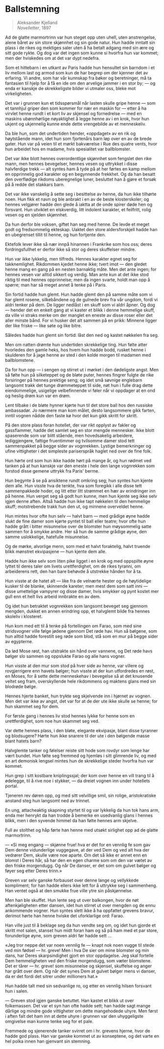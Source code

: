 # Ballstemning
> Aleksander Kjelland  
> *Novelletter*, 1897

Ad de glatte marmortrinn var hun steget opp uten uhell, uten anstrengelse, alene båret av sin store skjønnhet og sin gode natur. Hun hadde inntatt sin plass i de rikes og mektiges saler uten å ha betalt adgang med sin ære og sitt gode rykte. Og dog var det ingen som kunne si hvorfra hun var kommet; men der hviskedes om at det var dypt nedefra.

Som et hittebarn i en utkant av Paris hadde hun hensultet sin barndom i et liv mellom last og armod som kun de har begrep om der kjenner det av erfaring. Vi andre, som har vår kunnskap fra bøker og beretninger, må ta fantasien til hjelp for å få en ide om den arvelige jammer i en stor by; — og enda er kanskje de skrekkeligste bilder vi utmaler oss, bleke mot virkeligheten.

Det var i grunnen kun et tidsspørsmål når lasten skulle gripe henne — som et tannhjul griper den som kommer for nær en maskin for — etter å ha virvlet henne rundt i et kort liv av skjensel og fornedrelse — med en maskins ubønnhørlige nøyaktighet å legge henne av i en krok, hvor hun ukjent og ukjennelig kunne ende dette vrengebilde av et menneskeliv.

Da ble hun, som det undertiden hender, «oppdaget» av en rik og høytstående mann, idet hun som fjortenårs barn løp over en av de brede gater. Hun var på veien til et mørkt bakværelse i Rue des quatre vents, hvor hun arbeidet hos en madame, hvis spesialitet var ballblomster.

Det var ikke blott hennes overordentlige skjønnhet som fengslet den rike mann, men hennes bevegelser, hennes vesen og uttrykket i disse halvferdige trekk — alt syntes ham å tyde på at her førtes en kamp mellom en opprinnelig god karakter og en begynnende frekkhet. Og da han besatt den overflødige rikdoms uberegnelige luner, besluttet han å gjøre et forsøk på å redde det stakkars barn.

Det var ikke vanskelig å sette seg i besittelse av henne, da hun ikke tilhørte noen. Hun fikk et navn og ble anbrakt i en av de beste klosterskoler; og hennes velgjører hadde den glede å iaktta at de onde spirer døde hen og forsvant. Hun utviklet en elskverdig, litt indolent karakter, et feilfritt, rolig vesen og en sjelden skjønnhet.

Da hun derfor ble voksen, giftet han seg med henne. De levde et meget godt og fredsommelig ekteskap. Uaktet den store aldersforskjell hadde han en ubegrenset tillit til henne, og hun fortjente den.

Ektefolk lever ikke så nær innpå hinannen i Frankrike som hos oss; deres fordringsfullhet er derfor ikke så stor og deres skuffelser mindre.

Hun var ikke lykkelig, men tilfreds. Hennes karakter egnet seg for takknemlighet. Rikdommen kjedet henne ikke; tvert imot — den gledet henne mang en gang på en nesten barnaktig måte. Men det ante ingen; for hennes vesen var alltid sikkert og verdig. Man ante kun at det ikke stod riktig til med hennes opprinnelse; men da ingen svarte, holdt man opp å spørre; man har så meget annet å tenke på i Paris.

Sin fortid hadde hun glemt. Hun hadde glemt den på samme måte som vi har glemt rosene, silkebåndene og de gulnede brev fra vår ungdom, fordi vi aldri tenker på dem. De ligger nedlåst i en skuff som vi aldri åpner. Og dog — hender det en enkelt gang at vi kaster et blikk i denne hemmelige skuff, da ville vi straks merke om der manglet en eneste av disse roser eller det aller minste bånd. For vi husker det alt sammen på en prikk: Minnene ligger der like friske — like søte og like bitre.

Således hadde hun glemt sin fortid: låst den ned og kastet nøkkelen fra seg.

Men om natten drømte hun undertiden skrekkelige ting. Hun følte atter hvorledes den gamle heks, hos hvem hun hadde bodd, rusket henne i skulderen for å jage henne av sted i den kolde morgen til madamen med ballblomstene.

Da for hun opp — i sengen og stirret ut i mørket i den dødeligste angst. Men så følte hun på silketeppet og de bløte puter, hennes fingrer fulgte de rike forsiringer på hennes prektige seng; og idet små søvnige englebarn langsomt trakk det tunge drømmeteppet til side, nøt hun i fulle drag dette eiendommelige, usigelige velbefinnende vi føler når vi oppdager at en ond og heslig drøm kun var en drøm.



Lent tilbake i de bløte hynner kjørte hun til det store ball hos den russiske ambassadør. Jo nærmere man kom målet, desto langsommere gikk farten, inntil vognen nådde den faste kø hvor det kun gikk skritt for skritt.

På den store plass foran hotellet, der var rikt opplyst av fakler og gassflammer, hadde det samlet seg en stor mengde mennesker. Ikke blott spaserende som var blitt stående, men hovedsakelig arbeidere, lediggjengere, fattige fruentimmer og tvilsomme damer stod tett sammenpakket på begge sider av vognrekken. Lystige bemerkninger og ufine vittigheter i det simpleste pariserspråk haglet ned over de fine folk.

Hun hørte ord som hun ikke hadde hørt på mange år, og hun rødmet ved tanken på at hun kanskje var den eneste i hele den lange vognrekken som forstod disse gemene uttrykk fra Paris' berme.

Hun begynte å se på ansiktene rundt omkring seg; hun syntes hun kjente dem alle. Hun visste hva de tenkte, hva som foregikk i alle disse tett sammenpakkede hoder, og litt etter litt strømmet en hær av erindringer inn på henne. Hun verget seg så godt hun kunne, men hun kjente seg ikke selv igjen denne aften. Altså hadde hun ikke tapt nøkkelen til den hemmelige skuff; motstrebende trakk hun den ut, og minnene overveldet henne.

Hun mintes hvor ofte hun selv — halvt barn — med grådige øyne hadde slukt de fine damer som kjørte pyntet til ball eller teatre; hvor ofte hun hadde grått i bitter misunnelse over de blomster hun møysommelig satte sammen for å smykke andre. Her så hun de samme grådige øyne, den samme uslokkelige, hatefulle misunnelse.

Og de mørke, alvorlige menn, som med et halvt foraktelig, halvt truende blikk mønstret ekvipasjene — hun kjente dem alle.

Hadde hun ikke selv som liten pike ligget i en krok og med oppspilte øyne lyttet til deres taler om livets urettferdighet, om de rikes tyranni, om arbeiderens rett, den han bare behøvde å utstrekke hånden for å ta.

Hun visste at de hatet alt — like fra de velnærte hester og de høytidelige kusker til de blanke, skinnende kareter; men mest dem som satt inni — disse umettelige vampyrer og disse damer, hvis smykker og pynt kostet mer gull enn et helt livs arbeid innbrakte en av dem.

Og idet hun betraktet vognrekken som langsomt beveget seg gjennom mengden, dukket en annen erindring opp, et halvglemt bilde fra hennes skoleliv i klosteret.

Hun kom med ett til å tenke på fortellingen om Farao, som med sine stridsvogner ville følge jødene gjennom Det røde hav. Hun så bølgene, som hun alltid hadde forestilt seg røde som blod, stå som en mur på begge sider av egypterne.

Da lød Mose røst, han utstrakte sin hånd over vannene, og Det røde havs bølger slo sammen og oppslukte Farao og alle hans vogner.

Hun visste at den mur som stod på hver side av henne, var villere og rovgjerrigere enn havets bølger; hun visste at der kun utfordredes en røst, en Moses, for å sette dette menneskehav i bevegelse så at det knusende veltet seg fram, overskyllende hele rikdommens og maktens glans med sin blodrøde bølge.

Hennes hjerte banket, hun trykte seg skjelvende inn i hjørnet av vognen. Men det var ikke av angst, det var for at de der ute ikke skulle se henne; for hun skammet seg for dem.

For første gang i hennes liv stod hennes lykke for henne som en urettferdighet, som noe hun skammet seg ved.

Var dette hennes plass, i den bløte, elegante ekvipasje, blant disse tyranner og blodsugere? Hørte hun ikke snarere til der ute i den bølgende masse blant hatets barn?

Halvglemte tanker og følelser reiste sitt hode som rovdyr som lenge har vært bundet. Hun følte seg fremmed og hjemløs i sitt glimrende liv, og med en art demonisk lengsel mintes hun de skrekkelige steder hvorfra hun var kommet.

Hun grep i sitt kostbare kniplingssjal; der kom over henne en vill trang til å ødelegge, til å rive noe i stykker, — da dreiet vognen inn under hotellets portal.

Tjeneren rev døren opp, og med sitt velvillige smil, sin rolige, aristokratiske anstand steg hun langsomt ned av trinnet.

En ung, attacheaktig skapning styrtet til og var lykkelig da hun tok hans arm, enda mer henrykt da han trodde å bemerke en usedvanlig glans i hennes blikk, men i den syvende himmel da han følte hennes arm skjelve.

Full av stolthet og håp førte han henne med utsøkt sirlighet opp ad de glatte marmortrinn.

— «Si meg engang — skjønne frue! hva er det for en vennlig fe som gav Dem denne vidunderlige vuggegave, at der ved Dem og ved alt hva der vedrører Dem, skulle være noe aparte. Om det så ikke er annet enn en blomst i Deres hår, så har den en egen charme som om den var vætet av den friske morgendugg. Og når De danser, er det som om gulvet bølger og føyer seg etter Deres trinn.»

Greven var selv ganske forbauset over denne lange og vellykkede kompliment; for han hadde ellers ikke lett for å uttrykke seg i sammenheng. Han ventet også at den smukke frue ville ytre sin påskjønnelse.

Men han ble skuffet. Hun lente seg ut over balkongen, hvor de nøt aftenkjøligheten etter dansen, idet hun stirret ut over mengden og de ennu ankommende vogner. Hun syntes slett ikke å ha oppfattet grevens bravur, derimot hørte han henne hviske det uforklarlige ord: Farao.

Han ville just til å beklage seg da hun vendte seg om, og idet hun gjorde et skritt mot salen, stanset hun midt foran ham og så på ham med et par store, forunderlige øyne, som greven aldri før hadde sett ...

«Jeg tror neppe det var noen vennlig fe — knapt nok noen vugge til stede ved min fødsel — hr. greve! Men i hva De sier om mine blomster og min dans, har Deres skarpsindighet gjort en stor oppdagelse. Jeg skal fortelle Dem hemmeligheten ved den friske morgendugg, som væter blomstene. Det er tårer — hr. greve! som misunnelse og skjensel, skuffelse og anger har grått over dem. Og når det synes Dem at gulvet bølger mens vi danser, da er det fordi det sitrer under millioners hat.»

Hun hadde talt med sin sedvanlige ro, og etter en vennlig hilsen forsvant hun i salen.

— Greven stod igjen ganske betuttet. Han kastet et blikk ut over folkemassen. Det var et syn han ofte hadde sett; han hadde sagt mange dårlige og mindre gode vittigheter om dette mangehodede uhyre. Men først i aften falt det ham inn at dette uhyre i grunnen var den uhyggeligste omgivelse man kunne tenke seg for et pale.

Fremmede og sjenerende tanker svirret om i hr. grevens hjerne, hvor de hadde god plass. Han var ganske kommet ut av konseptene, og det varte en hel polka innen han gjenvant sin stemning.
